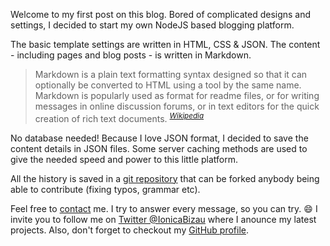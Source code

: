 Welcome to my first post on this blog. Bored of complicated designs and settings, I decided to start my own NodeJS based blogging platform.

The basic template settings are written in HTML, CSS & JSON. The content - including pages and blog posts - is written in Markdown.

> Markdown is a plain text formatting syntax designed so that it can optionally be converted to HTML using a tool by the same name.
Markdown is popularly used as format for readme files, or for writing messages in online discussion forums, or in text editors for
the quick creation of rich text documents. <sup>[*Wikipedia*](http://en.wikipedia.org/wiki/Markdown)</sup>

No database needed! Because I love JSON format, I decided to save the content details in JSON files. Some server caching methods
are used to give the needed speed and power to this little platform.

All the history is saved in a [git repository](https://github.com/IonicaBizau/blog) that can be forked anybody being able to contribute (fixing typos, grammar etc).

Feel free to [contact](/contact) me. I try to answer every message, so you can try. :smile:
I invite you to follow me on [Twitter @IonicaBizau](https://twitter.com/IonicaBizau) where I anounce my latest projects. Also,
don't forget to checkout my [GitHub profile](https://github.com/IonicaBizau).
